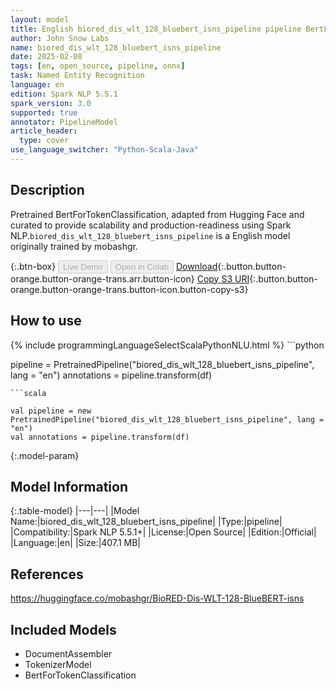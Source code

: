 ```yaml
---
layout: model
title: English biored_dis_wlt_128_bluebert_isns_pipeline pipeline BertForTokenClassification from mobashgr
author: John Snow Labs
name: biored_dis_wlt_128_bluebert_isns_pipeline
date: 2025-02-08
tags: [en, open_source, pipeline, onnx]
task: Named Entity Recognition
language: en
edition: Spark NLP 5.5.1
spark_version: 3.0
supported: true
annotator: PipelineModel
article_header:
  type: cover
use_language_switcher: "Python-Scala-Java"
---
```


## Description

Pretrained BertForTokenClassification, adapted from Hugging Face and curated to provide scalability and production-readiness using Spark NLP.`biored_dis_wlt_128_bluebert_isns_pipeline` is a English model originally trained by mobashgr.

{:.btn-box}
<button class="button button-orange" disabled>Live Demo</button>
<button class="button button-orange" disabled>Open in Colab</button>
[Download](https://s3.amazonaws.com/auxdata.johnsnowlabs.com/public/models/biored_dis_wlt_128_bluebert_isns_pipeline_en_5.5.1_3.0_1738986093712.zip){:.button.button-orange.button-orange-trans.arr.button-icon}
[Copy S3 URI](s3://auxdata.johnsnowlabs.com/public/models/biored_dis_wlt_128_bluebert_isns_pipeline_en_5.5.1_3.0_1738986093712.zip){:.button.button-orange.button-orange-trans.button-icon.button-copy-s3}

## How to use



<div class="tabs-box" markdown="1">
{% include programmingLanguageSelectScalaPythonNLU.html %}
```python

pipeline = PretrainedPipeline("biored_dis_wlt_128_bluebert_isns_pipeline", lang = "en")
annotations =  pipeline.transform(df)   

```
```scala

val pipeline = new PretrainedPipeline("biored_dis_wlt_128_bluebert_isns_pipeline", lang = "en")
val annotations = pipeline.transform(df)

```
</div>

{:.model-param}
## Model Information

{:.table-model}
|---|---|
|Model Name:|biored_dis_wlt_128_bluebert_isns_pipeline|
|Type:|pipeline|
|Compatibility:|Spark NLP 5.5.1+|
|License:|Open Source|
|Edition:|Official|
|Language:|en|
|Size:|407.1 MB|

## References

https://huggingface.co/mobashgr/BioRED-Dis-WLT-128-BlueBERT-isns

## Included Models

- DocumentAssembler
- TokenizerModel
- BertForTokenClassification